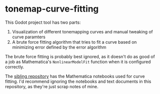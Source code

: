 # tonemap-curve-fitting

This Godot project tool has two parts:
1) Visualization of different tonemapping curves and manual tweaking of curve paramters
2) A brute force fitting algorithm that tries to fit a curve based on minimizing error defined by the error algorithm

The brute force fitting is probably best ignored, as it doesn't do as good of a job as Mathematica's `NonlinearModelFit` function when it is configured correctly.

The [sibling repository](https://github.com/allenwp/AgX-GLSL-Shaders) has the Mathematica notebooks used for curve fitting. I'd recommend ignoring the notebooks and text documents in this repository, as they're just scrap notes of mine.
